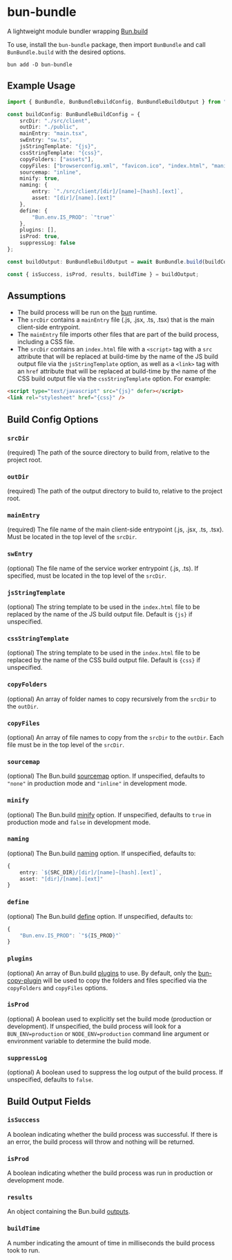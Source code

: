 # bun-bundle

A lightweight module bundler wrapping [Bun.build](https://bun.sh/docs/bundler)

To use, install the `bun-bundle` package, then import `BunBundle` and call `BunBundle.build` with the desired options.

```
bun add -D bun-bundle
```

## Example Usage

```typescript
import { BunBundle, BunBundleBuildConfig, BunBundleBuildOutput } from "bun-bundle";

const buildConfig: BunBundleBuildConfig = {
	srcDir: "./src/client",
	outDir: "./public",
	mainEntry: "main.tsx",
	swEntry: "sw.ts",
	jsStringTemplate: "{js}",
	cssStringTemplate: "{css}",
	copyFolders: ["assets"],
	copyFiles: ["browserconfig.xml", "favicon.ico", "index.html", "manifest.json"],
	sourcemap: "inline",
	minify: true,
	naming: {
		entry: `"./src/client/[dir]/[name]~[hash].[ext]`,
		asset: "[dir]/[name].[ext]"
	},
	define: {
		"Bun.env.IS_PROD": `"true"`
	},
	plugins: [],
	isProd: true,
	suppressLog: false
};

const buildOutput: BunBundleBuildOutput = await BunBundle.build(buildConfig);

const { isSuccess, isProd, results, buildTime } = buildOutput;
```

## Assumptions

-   The build process will be run on the [bun](https://bun.sh) runtime.
-   The `srcDir` contains a `mainEntry` file (.js, .jsx, .ts, .tsx) that is the main client-side entrypoint.
-   The `mainEntry` file imports other files that are part of the build process, including a CSS file.
-   The `srcDir` contains an `index.html` file with a `<script>` tag with a `src` attribute that will be replaced at build-time by the name of the JS build output file via the `jsStringTemplate` option, as well as a `<link>` tag with an `href` attribute that will be replaced at build-time by the name of the CSS build output file via the `cssStringTemplate` option. For example:

```html
<script type="text/javascript" src="{js}" defer></script>
<link rel="stylesheet" href="{css}" />
```

## Build Config Options

### `srcDir`

(required) The path of the source directory to build from, relative to the project root.

### `outDir`

(required) The path of the output directory to build to, relative to the project root.

### `mainEntry`

(required) The file name of the main client-side entrypoint (.js, .jsx, .ts, .tsx). Must be located in the top level of the `srcDir`.

### `swEntry`

(optional) The file name of the service worker entrypoint (.js, .ts). If specified, must be located in the top level of the `srcDir`.

### `jsStringTemplate`

(optional) The string template to be used in the `index.html` file to be replaced by the name of the JS build output file. Default is `{js}` if unspecified.

### `cssStringTemplate`

(optional) The string template to be used in the `index.html` file to be replaced by the name of the CSS build output file. Default is `{css}` if unspecified.

### `copyFolders`

(optional) An array of folder names to copy recursively from the `srcDir` to the `outDir`.

### `copyFiles`

(optional) An array of file names to copy from the `srcDir` to the `outDir`. Each file must be in the top level of the `srcDir`.

### `sourcemap`

(optional) The Bun.build [sourcemap](https://bun.sh/docs/bundler#sourcemap) option. If unspecified, defaults to `"none"` in production mode and `"inline"` in development mode.

### `minify`

(optional) The Bun.build [minify](https://bun.sh/docs/bundler#minify) option. If unspecified, defaults to `true` in production mode and `false` in development mode.

### `naming`

(optional) The Bun.build [naming](https://bun.sh/docs/bundler#naming) option. If unspecified, defaults to:

```typescript
{
	entry: `${SRC_DIR}/[dir]/[name]~[hash].[ext]`,
	asset: "[dir]/[name].[ext]"
}
```

### `define`

(optional) The Bun.build [define](https://bun.sh/docs/bundler#define) option. If unspecified, defaults to:

```typescript
{
	"Bun.env.IS_PROD": `"${IS_PROD}"`
}
```

### `plugins`

(optional) An array of Bun.build [plugins](https://bun.sh/docs/bundler#plugins) to use. By default, only the [bun-copy-plugin](https://github.com/jadujoel/bun-copy-plugin) will be used to copy the folders and files specified via the `copyFolders` and `copyFiles` options.

### `isProd`

(optional) A boolean used to explicitly set the build mode (production or development). If unspecified, the build process will look for a `BUN_ENV=production` or `NODE_ENV=production` command line argument or environment variable to determine the build mode.

### `suppressLog`

(optional) A boolean used to suppress the log output of the build process. If unspecified, defaults to `false`.

## Build Output Fields

### `isSuccess`

A boolean indicating whether the build process was successful. If there is an error, the build process will throw and nothing will be returned.

### `isProd`

A boolean indicating whether the build process was run in production or development mode.

### `results`

An object containing the Bun.build [outputs](https://bun.sh/docs/bundler#outputs).

### `buildTime`

A number indicating the amount of time in milliseconds the build process took to run.
